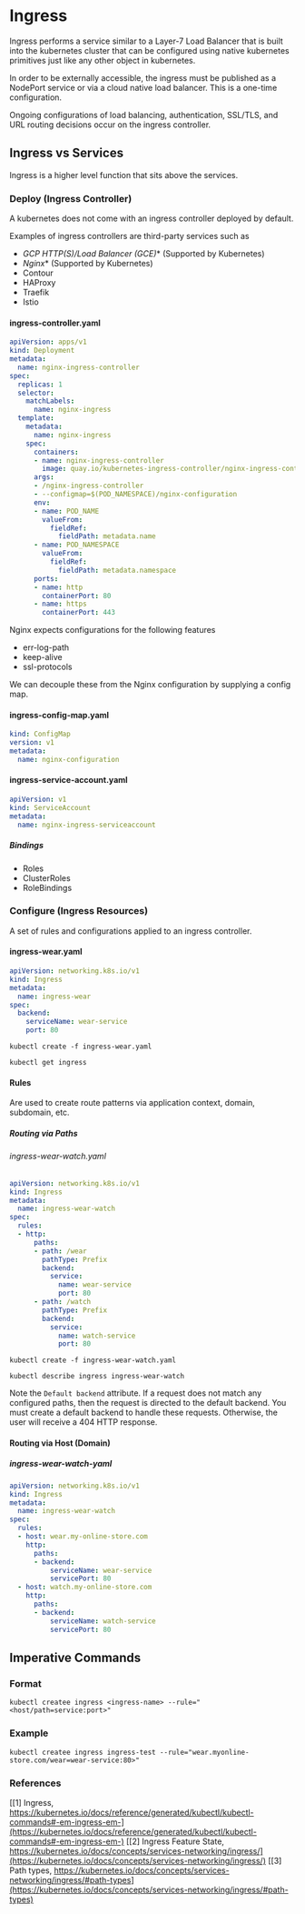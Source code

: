 # Ingress

Ingress performs a service similar to a Layer-7 Load Balancer that is built into 
the kubernetes cluster that can be configured using native kubernetes primitives just
like any other object in kubernetes.

In order to be externally accessible, the ingress must be published as a NodePort 
service or via a cloud native load balancer. This is a one-time configuration.

Ongoing configurations of load balancing, authentication, SSL/TLS, and URL routing
decisions occur on the ingress controller.

## Ingress vs Services

Ingress is a higher level function that sits above the services.

### Deploy (Ingress Controller)

A kubernetes does not come with an ingress controller deployed by default.

Examples of ingress controllers are third-party services such as

- *GCP HTTP(S)/Load Balancer (GCE)** (Supported by Kubernetes) 
- *Nginx** (Supported by Kubernetes)
- Contour
- HAProxy
- Traefik
- Istio

#### ingress-controller.yaml

~~~yaml
apiVersion: apps/v1
kind: Deployment
metadata:
  name: nginx-ingress-controller
spec:
  replicas: 1
  selector:
    matchLabels:
      name: nginx-ingress
  template: 
    metadata:
      name: nginx-ingress
    spec:
      containers:
      - name: nginx-ingress-controller
        image: quay.io/kubernetes-ingress-controller/nginx-ingress-controller:0.21.0
      args:
      - /nginx-ingress-controller
      - --configmap=$(POD_NAMESPACE)/nginx-configuration
      env:
      - name: POD_NAME
        valueFrom:
          fieldRef:
            fieldPath: metadata.name
      - name: POD_NAMESPACE
        valueFrom:
          fieldRef:
            fieldPath: metadata.namespace
      ports:
      - name: http
        containerPort: 80
      - name: https
        containerPort: 443

~~~

Nginx expects configurations for the following features

- err-log-path
- keep-alive
- ssl-protocols

We can decouple these from the Nginx configuration by supplying a config map.

#### ingress-config-map.yaml

~~~yaml
kind: ConfigMap
version: v1
metadata:
  name: nginx-configuration
~~~

#### ingress-service-account.yaml

~~~yaml
apiVersion: v1
kind: ServiceAccount
metadata:
  name: nginx-ingress-serviceaccount
~~~

##### Bindings

- Roles
- ClusterRoles
- RoleBindings

### Configure (Ingress Resources)

A set of rules and configurations applied to an ingress controller.

#### ingress-wear.yaml

~~~yaml
apiVersion: networking.k8s.io/v1
kind: Ingress
metadata:
  name: ingress-wear
spec:
  backend:
    serviceName: wear-service
    port: 80
~~~

```
kubectl create -f ingress-wear.yaml
```

```
kubectl get ingress
```

#### Rules

Are used to create route patterns via application context, domain, subdomain, etc.

##### Routing via Paths
###### ingress-wear-watch.yaml

~~~yaml
apiVersion: networking.k8s.io/v1
kind: Ingress
metadata:
  name: ingress-wear-watch
spec:
  rules:
  - http:
      paths:
      - path: /wear
        pathType: Prefix
        backend:
          service:
            name: wear-service
            port: 80
      - path: /watch
        pathType: Prefix
        backend:
          service:
            name: watch-service
            port: 80
~~~

```
kubectl create -f ingress-wear-watch.yaml
```

```
kubectl describe ingress ingress-wear-watch
```
Note the `Default backend` attribute. If a request does not match any configured paths,
then the request is directed to the default backend. You must create a default backend
to handle these requests. Otherwise, the user will receive a 404 HTTP response.

#### Routing via Host (Domain)

##### ingress-wear-watch-yaml
~~~yaml
apiVersion: networking.k8s.io/v1
kind: Ingress
metadata:
  name: ingress-wear-watch
spec:
  rules:
  - host: wear.my-online-store.com  
    http:
      paths:
      - backend: 
          serviceName: wear-service
          servicePort: 80
  - host: watch.my-online-store.com  
    http:
      paths:
      - backend:
          serviceName: watch-service
          servicePort: 80
~~~

## Imperative Commands

### Format

```kubectl createe ingress <ingress-name> --rule="<host/path=service:port>"```

### Example

```kubectl createe ingress ingress-test --rule="wear.myonline-store.com/wear=wear-service:80>"```

### References

[[1] Ingress, https://kubernetes.io/docs/reference/generated/kubectl/kubectl-commands#-em-ingress-em-](https://kubernetes.io/docs/reference/generated/kubectl/kubectl-commands#-em-ingress-em-)
[[2] Ingress Feature State, https://kubernetes.io/docs/concepts/services-networking/ingress/](https://kubernetes.io/docs/concepts/services-networking/ingress/)
[[3] Path types, https://kubernetes.io/docs/concepts/services-networking/ingress/#path-types](https://kubernetes.io/docs/concepts/services-networking/ingress/#path-types)

